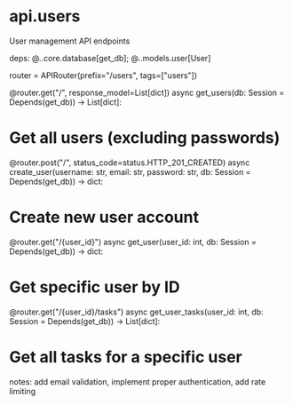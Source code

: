 # api.users
User management API endpoints

deps: @..core.database[get_db]; @..models.user[User]

router = APIRouter(prefix="/users", tags=["users"])

@router.get("/", response_model=List[dict])
async get_users(db: Session = Depends(get_db)) -> List[dict]:
  # Get all users (excluding passwords)
  
@router.post("/", status_code=status.HTTP_201_CREATED)
async create_user(username: str, email: str, password: str, db: Session = Depends(get_db)) -> dict:
  # Create new user account
  
@router.get("/{user_id}")
async get_user(user_id: int, db: Session = Depends(get_db)) -> dict:
  # Get specific user by ID
  
@router.get("/{user_id}/tasks")
async get_user_tasks(user_id: int, db: Session = Depends(get_db)) -> List[dict]:
  # Get all tasks for a specific user

notes: add email validation, implement proper authentication, add rate limiting